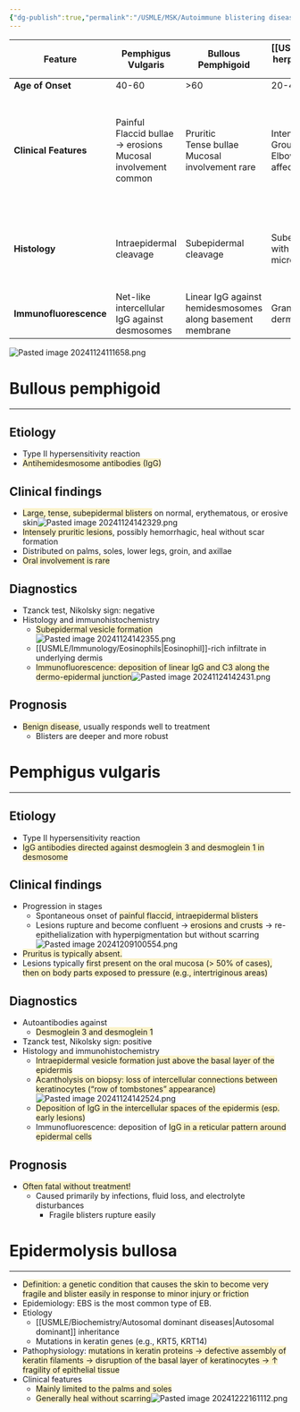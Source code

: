 ```yaml
---
{"dg-publish":true,"permalink":"/USMLE/MSK/Autoimmune blistering diseases/","tags":["t1"]}
---
```



| Feature                | Pemphigus Vulgaris                                                 | Bullous Pemphigoid                                        | [[USMLE/MSK/Dermatitis herpetiformis\|Dermatitis Herpetiformis]]                                               | Epidermolysis Bullosa                                                                                                   |
| ---------------------- | ------------------------------------------------------------------ | --------------------------------------------------------- | -------------------------------------------------------------------------- | ----------------------------------------------------------------------------------------------------------------------- |
| **Age of Onset**       | 40-60                                                              | >60                                                       | 20-40                                                                      | Birth/Infancy                                                                                                           |
| **Clinical Features**  | Painful<br>Flaccid bullae → erosions<br>Mucosal involvement common | Pruritic<br>Tense bullae<br>Mucosal involvement rare      | Intensely pruritic<br>Grouped vesicles<br>Elbows, knees, buttocks affected | Skin fragility from birth/infancy<br>Blisters with minor trauma (friction-induced)<br>Hands, feet, elbows, knees common |
| **Histology**          | Intraepidermal cleavage                                            | Subepidermal cleavage                                     | Subepidermal cleavage with neutrophilic microabscesses                     | Variable cleavage plane (intraepidermal or subepidermal) depending on subtype                                           |
| **Immunofluorescence** | Net-like intercellular IgG against desmosomes                      | Linear IgG against hemidesmosomes along basement membrane | Granular IgA deposits in dermal papillae                                   | Not autoimmune                                                                                                          |

![Pasted image 20241124111658.png](/img/user/appendix/Pasted%20image%2020241124111658.png)

# Bullous pemphigoid
---
## Etiology
- Type II hypersensitivity reaction
- <span style="background:rgba(240, 200, 0, 0.2)">Antihemidesmosome antibodies (IgG)</span>
## Clinical findings
- <span style="background:rgba(240, 200, 0, 0.2)">Large, tense, subepidermal blisters</span> on normal, erythematous, or erosive skin![Pasted image 20241124142329.png](/img/user/appendix/Pasted%20image%2020241124142329.png)
- <span style="background:rgba(240, 200, 0, 0.2)">Intensely pruritic lesions</span>, possibly hemorrhagic, heal without scar formation
- Distributed on palms, soles, lower legs, groin, and axillae
- <span style="background:rgba(240, 200, 0, 0.2)">Oral involvement is rare</span>
## Diagnostics
- Tzanck test, Nikolsky sign: negative
- Histology and immunohistochemistry	
	- <span style="background:rgba(240, 200, 0, 0.2)">Subepidermal vesicle formation</span>![Pasted image 20241124142355.png](/img/user/appendix/Pasted%20image%2020241124142355.png)
	- [[USMLE/Immunology/Eosinophils\|Eosinophil]]-rich infiltrate in underlying dermis
	- <span style="background:rgba(240, 200, 0, 0.2)">Immunofluorescence: deposition of linear IgG and C3 along the dermo-epidermal junction</span>![Pasted image 20241124142431.png](/img/user/appendix/Pasted%20image%2020241124142431.png)
## Prognosis
- <span style="background:rgba(240, 200, 0, 0.2)">Benign disease</span>, usually responds well to treatment
	- Blisters are deeper and more robust

# Pemphigus vulgaris
---
## Etiology
- Type II hypersensitivity reaction
- <span style="background:rgba(240, 200, 0, 0.2)">IgG antibodies directed against desmoglein 3 and desmoglein 1 in desmosome</span>
## Clinical findings
- Progression in stages
	- Spontaneous onset of <span style="background:rgba(240, 200, 0, 0.2)">painful flaccid, intraepidermal blisters</span>
	- Lesions rupture and become confluent → <span style="background:rgba(240, 200, 0, 0.2)">erosions and crusts</span> → re-epithelialization with hyperpigmentation but without scarring![Pasted image 20241209100554.png](/img/user/appendix/Pasted%20image%2020241209100554.png)
- <span style="background:rgba(240, 200, 0, 0.2)">Pruritus is typically absent.</span>
- Lesions typically <span style="background:rgba(240, 200, 0, 0.2)">first present on the oral mucosa (> 50% of cases), then on body parts exposed to pressure (e.g., intertriginous areas)</span>
## Diagnostics
- Autoantibodies against
	- <span style="background:rgba(240, 200, 0, 0.2)">Desmoglein 3 and desmoglein 1</span>
- Tzanck test, Nikolsky sign: positive
- Histology and immunohistochemistry
	- <span style="background:rgba(240, 200, 0, 0.2)">Intraepidermal vesicle formation just above the basal layer of the epidermis</span> 
	- <span style="background:rgba(240, 200, 0, 0.2)">Acantholysis on biopsy: loss of intercellular connections between keratinocytes (“row of tombstones” appearance)</span>![Pasted image 20241124142524.png](/img/user/appendix/Pasted%20image%2020241124142524.png)
	- <span style="background:rgba(240, 200, 0, 0.2)">Deposition of IgG in the intercellular spaces of the epidermis (esp. early lesions)</span>
	- Immunofluorescence: deposition of <span style="background:rgba(240, 200, 0, 0.2)">IgG in a reticular pattern around epidermal cells</span>
## Prognosis
- <span style="background:rgba(240, 200, 0, 0.2)">Often fatal without treatment!</span>
	- Caused primarily by infections, fluid loss, and electrolyte disturbances
		- Fragile blisters rupture easily

# Epidermolysis bullosa
---
- <span style="background:rgba(240, 200, 0, 0.2)">Definition: a genetic condition that causes the skin to become very fragile and blister easily in response to minor injury or friction</span>
- Epidemiology: EBS is the most common type of EB. 
- Etiology
	- [[USMLE/Biochemistry/Autosomal dominant diseases\|Autosomal dominant]] inheritance
	- Mutations in keratin genes (e.g., KRT5, KRT14)
- Pathophysiology: <span style="background:rgba(240, 200, 0, 0.2)">mutations in keratin proteins → defective assembly of keratin filaments → disruption of the basal layer of keratinocytes → ↑ fragility of epithelial tissue</span>
- Clinical features
	- <span style="background:rgba(240, 200, 0, 0.2)">Mainly limited to the palms and soles</span>
	- <span style="background:rgba(240, 200, 0, 0.2)">Generally heal without scarring</span>![Pasted image 20241222161112.png](/img/user/appendix/Pasted%20image%2020241222161112.png)
